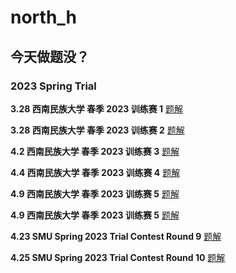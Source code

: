 # north_h

## 今天做题没？


### 2023 Spring Trial
**3.28 西南民族大学 春季 2023 训练赛 1**
[题解](https://blog.nowcoder.net/n/27a23a05a5094a47bf1c8b108ee15ee9)

**3.28 西南民族大学 春季 2023 训练赛 2**
[题解](https://blog.nowcoder.net/n/77ec028264634b84ad3bbc7c035e72fa)

**4.2 西南民族大学 春季 2023 训练赛 3**
[题解](https://blog.nowcoder.net/n/d327851ab58f4452899286d3259d09a8)

**4.4  西南民族大学 春季 2023 训练赛 4**
[题解](https://blog.nowcoder.net/n/f7e8df3b304041a390268accf7fef986)

**4.9  西南民族大学 春季 2023 训练赛 5**
[题解](https://blog.nowcoder.net/n/a72340ff56ad4146a81de5c1d6ece02c)

**4.9  西南民族大学 春季 2023 训练赛 5**
[题解](https://blog.nowcoder.net/n/a72340ff56ad4146a81de5c1d6ece02c)

**4.23  SMU Spring 2023 Trial Contest Round 9**
[题解](https://blog.nowcoder.net/n/86d4c86ffbdf416a8ee7ca168055cb2c) 

**4.25  SMU Spring 2023 Trial Contest Round 10**
[题解](https://blog.nowcoder.net/n/dea6eace56584359b276ad626bbf3248) 
